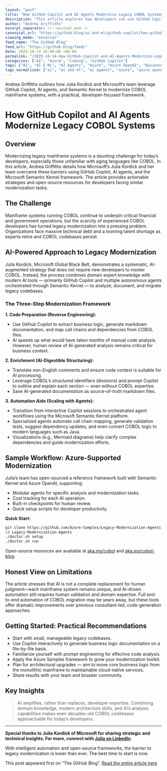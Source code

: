 ```yaml
---
layout: "post"
title: "How GitHub Copilot and AI Agents Modernize Legacy COBOL Systems"
description: "This article explores how developers can use GitHub Copilot, AI agents, and Microsoft's Semantic Kernel platform to tackle legacy modernization projects, specifically for COBOL mainframe systems. It presents a systematic AI-powered approach, shares real-world insights from Microsoft’s Julia Kordick, and offers practical steps and frameworks for modernizing critical legacy applications while keeping human expertise central to the process."
author: "Andrea Griffiths"
excerpt_separator: <!--excerpt_end-->
canonical_url: "https://github.blog/ai-and-ml/github-copilot/how-github-copilot-and-ai-agents-are-saving-legacy-systems/"
viewing_mode: "external"
feed_name: "The GitHub Blog"
feed_url: "https://github.blog/feed/"
date: 2025-10-14 16:00:00 +00:00
permalink: "/2025-10-14-How-GitHub-Copilot-and-AI-Agents-Modernize-Legacy-COBOL-Systems.html"
categories: ["AI", "Azure", "Coding", "GitHub Copilot"]
tags: ["AI", "AI & ML", "AI Agents", "Azure", "Azure OpenAI", "Business Logic Extraction", "COBOL", "Code Analysis", "Coding", "Enterprise Development", "GitHub Copilot", "Java Migration", "Legacy Modernization", "Mainframe Migration", "Mainframe Modernization", "Markdown Documentation", "Mermaid Diagrams", "Microsoft Global Black Belt", "News", "Prompt Engineering", "Semantic Kernel", "Test Automation"]
tags_normalized: ["ai", "ai and ml", "ai agents", "azure", "azure openai", "business logic extraction", "cobol", "code analysis", "coding", "enterprise development", "github copilot", "java migration", "legacy modernization", "mainframe migration", "mainframe modernization", "markdown documentation", "mermaid diagrams", "microsoft global black belt", "news", "prompt engineering", "semantic kernel", "test automation"]
---
```


Andrea Griffiths outlines how Julia Kordick and Microsoft’s team leverage GitHub Copilot, AI agents, and Semantic Kernel to modernize COBOL mainframe systems, with a practical, developer-focused framework.<!--excerpt_end-->

# How GitHub Copilot and AI Agents Modernize Legacy COBOL Systems

## Overview

Modernizing legacy mainframe systems is a daunting challenge for today’s developers, especially those unfamiliar with aging languages like COBOL. In this article, Andrea Griffiths details how Microsoft’s Julia Kordick and her team overcame these barriers using GitHub Copilot, AI agents, and the Microsoft Semantic Kernel framework. The article provides actionable strategies and open-source resources for developers facing similar modernization tasks.

## The Challenge

Mainframe systems running COBOL continue to underpin critical financial and government operations, but the scarcity of experienced COBOL developers has turned legacy modernization into a pressing problem. Organizations face massive technical debt and a looming talent shortage as experts retire and COBOL codebases persist.

## AI-Powered Approach to Legacy Modernization

Julia Kordick, Microsoft Global Black Belt, demonstrates a systematic, AI-augmented strategy that does not require new developers to master COBOL. Instead, the process combines domain expert knowledge with modern AI tools — primarily GitHub Copilot and multiple autonomous agents orchestrated through Semantic Kernel — to analyze, document, and migrate legacy codebases.

### The Three-Step Modernization Framework

**1. Code Preparation (Reverse Engineering):**

- Use GitHub Copilot to extract business logic, generate markdown documentation, and map call chains and dependencies from COBOL files.
- AI speeds up what would have taken months of manual code analysis. However, human review of AI-generated analysis remains critical for business context.

**2. Enrichment (AI-Digestible Structuring):**

- Translate non-English comments and ensure code context is suitable for AI processing.
- Leverage COBOL’s structured identifiers (divisions) and prompt Copilot to outline and explain each section — even without COBOL expertise.
- Save AI-generated documentation as source-of-truth markdown files.

**3. Automation Aids (Scaling with Agents):**

- Transition from interactive Copilot sessions to orchestrated agent workflows using the Microsoft Semantic Kernel platform.
- Specialized agents automate call chain mapping, generate validation tests, suggest dependency updates, and even convert COBOL logic to modern languages such as Java.
- Visualizations (e.g., Mermaid diagrams) help clarify complex dependencies and guide modernization efforts.

## Sample Workflow: Azure-Supported Modernization

Julia’s team has open-sourced a reference framework built with Semantic Kernel and Azure OpenAI, supporting:

- Modular agents for specific analysis and modernization tasks.
- Cost tracking for each AI operation.
- Built-in checkpoints for human review.
- Quick setup scripts for developer productivity.

**Quick Start:**

```bash
git clone https://github.com/Azure-Samples/Legacy-Modernization-Agents
cd Legacy-Modernization-Agents
./doctor.sh setup
./doctor.sh run
```

Open-source resources are available at [aka.ms/cobol](https://aka.ms/cobol) and [aka.ms/cobol-blog](https://devblogs.microsoft.com/all-things-azure/how-we-use-ai-agents-for-cobol-migration-and-mainframe-modernization/).

## Honest View on Limitations

The article stresses that AI is not a complete replacement for human judgment—each mainframe system remains unique, and AI-driven automation still requires human validation and domain expertise. Full end-to-end automation of COBOL migration may be years away, but these tools offer dramatic improvements over previous consultant-led, code-generation approaches.

## Getting Started: Practical Recommendations

- Start with small, manageable legacy codebases.
- Use Copilot interactively to generate business logic documentation on a file-by-file basis.
- Familiarize yourself with prompt engineering for effective code analysis.
- Apply the Azure Samples framework to grow your modernization toolkit.
- Plan for architectural upgrades — aim to move core business logic from the monolithic mainframe to maintainable cloud-native services.
- Share results with your team and broader community.

## Key Insights

> AI amplifies, rather than replaces, developer expertise. Combining domain knowledge, modern architecture skills, and AI’s analysis capabilities makes even decades-old COBOL codebases approachable for today’s developers.

---

**Special thanks to Julia Kordick of Microsoft for sharing strategic and technical insights. For more, connect with [Julia on LinkedIn](https://www.linkedin.com/in/julia-kordick/).**

With intelligent automation and open-source frameworks, the barrier to legacy modernization is lower than ever. The best time to start is now.

This post appeared first on "The GitHub Blog". [Read the entire article here](https://github.blog/ai-and-ml/github-copilot/how-github-copilot-and-ai-agents-are-saving-legacy-systems/)
